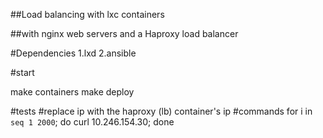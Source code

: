 ##Load balancing with lxc containers

##with  nginx web servers and a Haproxy load balancer

#Dependencies
1.lxd
2.ansible

#start

make containers
make deploy


#tests
#replace ip with the haproxy (lb) container's ip
#commands
for i in `seq 1 2000`; do curl 10.246.154.30; done
